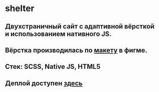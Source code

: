 # shelter
## Двухстраничный сайт с адаптивной вёрсткой и использованием нативного JS.
## Вёрстка производилась по [макету](https://www.figma.com/file/Yk6EnbY63FyG2PJTFkJDMh/shelter?type=design&node-id=94-43) в фигме.
## Стек: SCSS, Native JS, HTML5
## Деплой доступен [здесь](https://rolling-scopes-school.github.io/getgitgood-JSFE2023Q1/shelter/)
